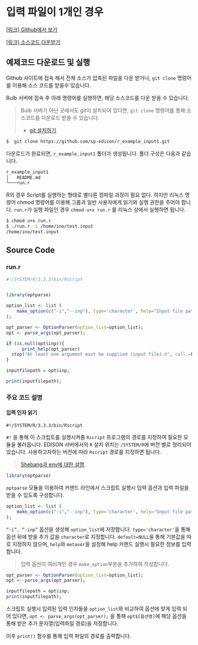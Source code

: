 
# 입력 파일이 1개인 경우
[[링크] Github에서 보기](https://github.com/sp-edison/r_example_input1)

[[링크] 소스코드 다운받기](https://github.com/sp-edison/r_example_input1/archive/master.zip)

## 예제코드 다운로드 및 실행

Github 사이트에 접속 해서 전체 소스가 압축된 파일을 다운 받거나, ```git clone``` 명령어를 이용해 소스 코드를 받을수 있습니다.

Bulb 서버에 접속 후 아래 명령어를 실행하면, 해당 소스코드를 다운 받을 수 있습니다.
> Bulb 서버가 아닌 곳에서도 git이 설치되어 있다면, ```git clone``` 명령어를 통해 소스코드를 다운로드 받을 수 있습니다.
> - [git 설치하기](https://git-scm.com/book/ko/v2/%EC%8B%9C%EC%9E%91%ED%95%98%EA%B8%B0-Git-%EC%84%A4%EC%B9%98)

```bash
$  git clone https://github.com/sp-edison/r_example_input1.git
```

다운로드가 완료되면, ```r_example_input1``` 폴더가 생성됩니다. 폴더 구성은 다음과 같습니다.
```bash
r_example_input1
│   README.md
└───run.r
```

R의 경우 Script를 실행하는 형태로 별다른 컴파일 과정이 필요 없다. 하지만 리눅스 명령어 chmod 명령어를 이용해 그룹과 일반 사용자에게 읽기와 실행 권한을 주어야 합니다.  ```run.r```가 실행 파일인 경우 ```chmod u+x run.r``` 를 리눅스 상에서 실행하면 됩니다.

```bash
$ chmod u+x run.r
$ ./run.r -i /home/ino/test.input
/home/ino/test.input
```

## Source Code
### run.r

```r
#!/SYSTEM/R/3.3.3/bin/Rscript


library(optparse)

option_list <- list (
    make_option(c("-i","--inp"), type='character', help="Input file path", default=NULL ,metavar="character")
);

opt_parser <- OptionParser(option_list=option_list);
opt <- parse_args(opt_parser);

if (is.null(opt$inp)){
      print_help(opt_parser)
  stop("At least one argument must be supplied (input file).n", call.=FALSE)
}

inputfilepath = opt$inp;

print(inputfilepath);
```

### 주요 코드 설명
#### 입력 인자 읽기

```
#!/SYSTEM/R/3.3.3/bin/Rscript
```
```#!``` 을 통해 이 스크립트를 실행시켜줄 ```Rscript``` 프로그램의 경로를 지정하여 필요한 모듈을 불러옵니다.
EDISON 서버에서의 ```R``` 설치 위치는 ```/SYSTEM/R```에 버전 별로 정리되어 있습니다. 사용하고자하는 버전에 따라 ```Rscript``` 경로를 지정하면 됩니다.
 > [Shebang과 env에 대한 설명](http://blog.gaerae.com/2015/10/what-is-the-preferred-bash-shebang.html)

```r
library(optparse)
```

```optparse``` 모듈을 이용하여 커맨드 라인에서 스크립트 실행시 입력 옵션과 입력 파일을 받을 수 있도록 구성합니다.


``` r
option_list <- list (
    make_option(c("-i","--inp"), type='character', help="Input file path", default=NULL ,metavar="character")
);
```

```“-i”, “-inp”``` 옵션을 생성해 ```option_list```에 저장합니다.
```type='character'```을 통해 옵션 뒤에 받을 추가 값을 ```character```로 지정합니다. ```default=NULL```을 통해 기본값을 따로 지정하지 않으며, ```help```와 ```metaver```을 설정해 help 커멘드 실행시 필요한 정보를 입력합니다.

> 입력 옵션이 여러개인 경우 ```make_option```부분을 추가하여 작성합니다.

``` r
opt_parser <- OptionParser(option_list=option_list);
opt <- parse_args(opt_parser);

inputfilepath = opt$inp;
print(inputfilepath);
```
스크립트 실행시 입력된 입력 인자들을 ```option_list```와 비교하여 옵션에 맞게 입력 되어 있다면, ```opt <- parse_args(opt_parser);``` 을 통해 ```opt$[옵션명]```에 해당 옵션을 통해 받은 추가 문자열(입력파일 경로)을 저장합니다.

이후 ```print()``` 함수를 통해 입력 파일의 경로를 출력합니다.
